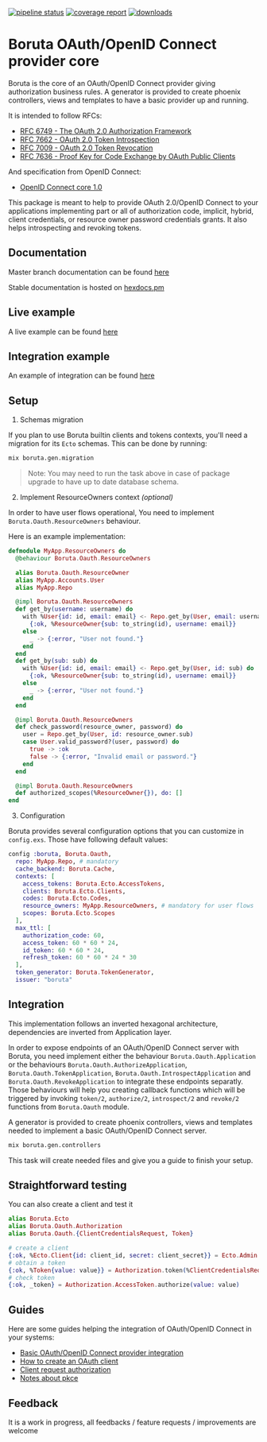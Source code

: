 [![pipeline status](https://gitlab.com/patatoid/boruta_auth/badges/master/pipeline.svg)](https://gitlab.com/patatoid/boruta_auth/-/commits/master)
[![coverage report](https://gitlab.com/patatoid/boruta_auth/badges/master/coverage.svg)](https://gitlab.com/patatoid/boruta_auth/-/commits/master)
[![downloads](https://img.shields.io/hexpm/dt/boruta)](https://hex.pm/packages/boruta)

# Boruta OAuth/OpenID Connect provider core
Boruta is the core of an OAuth/OpenID Connect provider giving authorization business rules. A generator is provided to create phoenix controllers, views and templates to have a basic provider up and running.

It is intended to follow RFCs:
- [RFC 6749 - The OAuth 2.0 Authorization Framework](https://tools.ietf.org/html/rfc6749)
- [RFC 7662 - OAuth 2.0 Token Introspection](https://tools.ietf.org/html/rfc7662)
- [RFC 7009 - OAuth 2.0 Token Revocation](https://tools.ietf.org/html/rfc7009)
- [RFC 7636 - Proof Key for Code Exchange by OAuth Public Clients](https://tools.ietf.org/html/rfc7636)

And specification from OpenID Connect:
- [OpenID Connect core 1.0](https://openid.net/specs/openid-connect-core-1_0.html)


This package is meant to help to provide OAuth 2.0/OpenID Connect to your applications implementing part or all of authorization code, implicit, hybrid, client credentials, or resource owner password credentials grants. It also helps introspecting and revoking tokens.

## Documentation
Master branch documentation can be found [here](https://patatoid.gitlab.io/boruta_auth/readme.html)

Stable documentation is hosted on [hexdocs.pm](https://hexdocs.pm/boruta/api-reference.html)

## Live example
A live example can be found [here](http://oauth.boruta.patatoid.fr/)

## Integration example
An example of integration can be found [here](https://gitlab.com/patatoid/boruta_example)

## Setup
1. Schemas migration

If you plan to use Boruta builtin clients and tokens contexts, you'll need a migration for its `Ecto` schemas. This can be done by running:
```sh
mix boruta.gen.migration
```
> Note: You may need to run the task above in case of package upgrade to have up to date database schema.

2. Implement ResourceOwners context _(optional)_

In order to have user flows operational, You need to implement `Boruta.Oauth.ResourceOwners` behaviour.

Here is an example implementation:
```elixir
defmodule MyApp.ResourceOwners do
  @behaviour Boruta.Oauth.ResourceOwners

  alias Boruta.Oauth.ResourceOwner
  alias MyApp.Accounts.User
  alias MyApp.Repo

  @impl Boruta.Oauth.ResourceOwners
  def get_by(username: username) do
    with %User{id: id, email: email} <- Repo.get_by(User, email: username) do
      {:ok, %ResourceOwner{sub: to_string(id), username: email}}
    else
      _ -> {:error, "User not found."}
    end
  end
  def get_by(sub: sub) do
    with %User{id: id, email: email} <- Repo.get_by(User, id: sub) do
      {:ok, %ResourceOwner{sub: to_string(id), username: email}}
    else
      _ -> {:error, "User not found."}
    end
  end

  @impl Boruta.Oauth.ResourceOwners
  def check_password(resource_owner, password) do
    user = Repo.get_by(User, id: resource_owner.sub)
    case User.valid_password?(user, password) do
      true -> :ok
      false -> {:error, "Invalid email or password."}
    end
  end

  @impl Boruta.Oauth.ResourceOwners
  def authorized_scopes(%ResourceOwner{}), do: []
end
```

3. Configuration

Boruta provides several configuration options that you can customize in `config.exs`. Those have following default values:
```elixir
config :boruta, Boruta.Oauth,
  repo: MyApp.Repo, # mandatory
  cache_backend: Boruta.Cache,
  contexts: [
    access_tokens: Boruta.Ecto.AccessTokens,
    clients: Boruta.Ecto.Clients,
    codes: Boruta.Ecto.Codes,
    resource_owners: MyApp.ResourceOwners, # mandatory for user flows
    scopes: Boruta.Ecto.Scopes
  ],
  max_ttl: [
    authorization_code: 60,
    access_token: 60 * 60 * 24,
    id_token: 60 * 60 * 24,
    refresh_token: 60 * 60 * 24 * 30
  ],
  token_generator: Boruta.TokenGenerator,
  issuer: "boruta"
```

## Integration
This implementation follows an inverted hexagonal architecture, dependencies are inverted from Application layer.

In order to expose endpoints of an OAuth/OpenID Connect server with Boruta, you need implement either the behaviour `Boruta.Oauth.Application` or the behaviours `Boruta.Oauth.AuthorizeApplication`, `Boruta.Oauth.TokenApplication`, `Boruta.Oauth.IntrospectApplication` and `Boruta.Oauth.RevokeApplication` to integrate these endpoints separatly. Those behaviours will help you creating callback functions which will be triggered by invoking `token/2`, `authorize/2`, `introspect/2` and `revoke/2` functions from `Boruta.Oauth` module.

A generator is provided to create phoenix controllers, views and templates needed to implement a basic OAuth/OpenID Connect server.

```sh
mix boruta.gen.controllers
```

This task will create needed files and give you a guide to finish your setup.

## Straightforward testing
You can also create a client and test it
```elixir
alias Boruta.Ecto
alias Boruta.Oauth.Authorization
alias Boruta.Oauth.{ClientCredentialsRequest, Token}

# create a client
{:ok, %Ecto.Client{id: client_id, secret: client_secret}} = Ecto.Admin.create_client(%{})
# obtain a token
{:ok, %Token{value: value}} = Authorization.token(%ClientCredentialsRequest{client_id: client_id, client_secret: client_secret})
# check token
{:ok, _token} = Authorization.AccessToken.authorize(value: value)
```

## Guides

Here are some guides helping the integration of OAuth/OpenID Connect in your systems:

- [Basic OAuth/OpenID Connect provider integration](guides/provider_integration.md)
- [How to create an OAuth client](guides/create_client.md)
- [Client request authorization](guides/authorize_requests.md)
- [Notes about pkce](guides/pkce.md)


## Feedback
It is a work in progress, all feedbacks / feature requests / improvements are welcome
